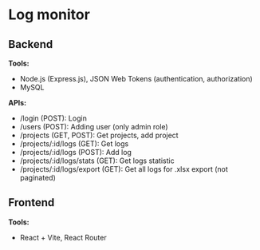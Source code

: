 # Log monitor

## Backend

**Tools:**

- Node.js (Express.js), JSON Web Tokens (authentication, authorization)
- MySQL

**APIs:**

- /login (POST): Login
- /users (POST): Adding user (only admin role)
- /projects (GET, POST): Get projects, add project
- /projects/:id/logs (GET): Get logs
- /projects/:id/logs (POST): Add log
- /projects/:id/logs/stats (GET): Get logs statistic
- /projects/:id/logs/export (GET): Get all logs for .xlsx export (not paginated)

## Frontend

**Tools:**

- React + Vite, React Router
